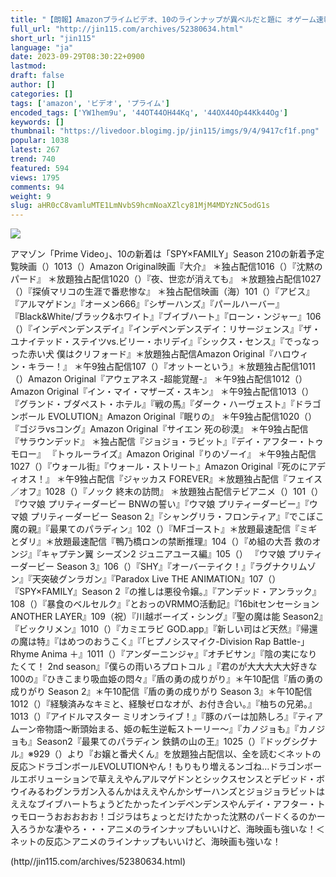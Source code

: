 ```yaml
---
title: "【朗報】Amazonプライムビデオ、10のラインナップが異ベルだと題に オゲーム速報＠刃"
full_url: "http://jin115.com/archives/52380634.html"
short_url: "jin115"
language: "ja"
date: 2023-09-29T08:30:22+0900
lastmod: 
draft: false
author: []
categories: []
tags: ['amazon', 'ビデオ', 'プライム']
encoded_tags: ['YW1hem9u', '44OT44OH44Kq', '44OX44Op44Kk44Og']
keywords: []
thumbnail: "https://livedoor.blogimg.jp/jin115/imgs/9/4/9417cf1f.png"
popular: 1038
latest: 267
trend: 740
featured: 594
views: 1795
comments: 94
weight: 9
slug: aHR0cC8vamluMTE1LmNvbS9hcmNoaXZlcy81MjM4MDYzNC5odG1s
---
```


![](https://livedoor.blogimg.jp/jin115/imgs/9/4/9417cf1f.png)

アマゾン「Prime Video」、10の新着は「SPY×FAMILY」Season 210の新着予定覧映画（）1013（）Amazon Original映画『大介』 ＊独占配信1016（）『沈黙のパード』 ＊放題独占配信1020（）『夜、世恋が消えても』 ＊放題独占配信1027（）『探偵マリコの生涯で番悲惨な』 ＊独占配信映画（海）101（）『アビス』『アルマゲドン』『オーメン666』『シザーハンズ』『パールハーバー』『Black&White/ブラック&ホワイト』『ブイブハート』『ローン・ンジャー』106（）『インデペンデンスデイ』『インデペンデンスデイ：リサージェンス』『ザ・ユナイテッド・ステイツvs.ビリー・ホリデイ』『シックス・センス』『でっなっった赤い犬 僕はクリフォード』＊放題独占配信Amazon Original『ハロウィン・キラー！』 ＊午9独占配信107（）『オットーという』＊放題独占配信1011（）Amazon Original『アウェアネス -超能覚醒-』 ＊午9独占配信1012（）Amazon Original『イン・マイ・マザーズ・スキン』 ＊午9独占配信1013（）『グランド・ブダペスト・ホテル』『戦の馬』『ダーク・ハーヴェスト』『ドラゴンボール EVOLUTION』Amazon Original『眠りの』 ＊午9独占配信1020（）『ゴジラvsコング』Amazon Original『サイエン 死の砂漠』 ＊午9独占配信『サラウンデッド』 ＊独占配信『ジョジョ・ラビット』『デイ・アフター・トゥモロー』 『トゥルーライズ』Amazon Original『りのゾーイ』 ＊午9独占配信1027（）『ウォール街』『ウォール・ストリート』Amazon Original『死のにアディオス！』 ＊午9独占配信『ジャッカス FOREVER』＊放題独占配信『フェイス／オフ』1028（）『ノック 終末の訪問』 ＊放題独占配信テビアニメ（）101（）『ウマ娘 プリティーダービー BNWの誓い』『ウマ娘 プリティーダービー』『ウマ娘 プリティーダービー Season 2』『シャングリラ・フロンティア』『でこぼこ魔の親』『最果てのパラディン』102（）『MFゴースト』＊放題最速配信『ミギとダリ』＊放題最速配信『鴨乃橋ロンの禁断推理』104（）『め組の大吾 救のオンジ』『キャプテン翼 シーズン2 ジュニアユース編』105（） 『ウマ娘 プリティーダービー Season 3』106（）『SHY』『オーバーテイク！』『ラグナクリムゾン』『天突破グンラガン』『Paradox Live THE ANIMATION』107（）『SPY×FAMILY』Season 2『の推しは悪役令嬢。』『アンデッド・アンラック』108（）『暴食のベルセルク』『とおっのVRMMO活動記』『16bitセンセーション ANOTHER LAYER』109（祝）『川越ボーイズ・シング』『聖の魔は能 Season2』『ビックリメン』1010（）『カミエラビ GOD.app』『新しい司はど天然』『帰還の魔は特』『はめつのおうこく』『「ヒプノシスマイク-Division Rap Battle-」Rhyme Anima ＋』1011（）『アンダーニンジャ』『オチビサン』『陰の実になりたくて！ 2nd season』『僕らの雨いろプロトコル 』『君のが大大大大大好きな100の』『ひきこまり吸血姫の悶々』『盾の勇の成りがり』＊午10配信『盾の勇の成りがり Season 2』＊午10配信『盾の勇の成りがり Season 3』＊午10配信1012（）『経験済みなキミと、経験ゼロなオが、お付き合い。』『柚ちの兄弟。』1013（）『アイドルマスター ミリオンライブ！』『豚のバーは加熱しろ』『ティアムーン帝物語〜断頭始まる、姫の転生逆転ストーリー〜』『カノジョも』『カノジョも』Season2『最果てのパラディン 鉄錆の山の王』1025（）『ドッグシグナル』※929（）より『お嬢と番犬くん』を放題独占配信以、全を読む＜ネットの反応＞ドラゴンボールEVOLUTIONやん！もりもり増えるンゴね…ドラゴンボールエボリューションで草ええやんアルマゲドンとシックスセンスとデビッド・ボウイみるわグンラガン入るんかはええやんかシザーハンズとジョジョラビットはええなブイブハートちょうどたかったインデペンデンスやんデイ・アフター・トゥモローうおおおおお！ゴジラはちょっとだけたかった沈黙のパードくるのかー入ろうかな凄やろ・・・アニメのラインナップもいいけど、海映画も強いな！＜ネットの反応＞アニメのラインナップもいいけど、海映画も強いな！

(http//jin115.com/archives/52380634.html)
